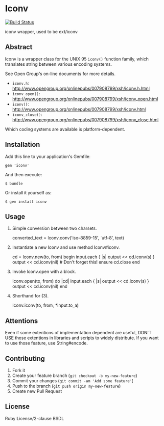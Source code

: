 # Iconv

[![Build Status](https://travis-ci.org/nurse/iconv.png)](https://travis-ci.org/nurse/iconv)

iconv wrapper, used to be ext/iconv

## Abstract

Iconv is a wrapper class for the UNIX 95 <code>iconv()</code> function family,
which translates string between various encoding systems.

See Open Group's on-line documents for more details.
* <code>iconv.h</code>:       http://www.opengroup.org/onlinepubs/007908799/xsh/iconv.h.html
* <code>iconv_open()</code>:  http://www.opengroup.org/onlinepubs/007908799/xsh/iconv_open.html
* <code>iconv()</code>:       http://www.opengroup.org/onlinepubs/007908799/xsh/iconv.html
* <code>iconv_close()</code>: http://www.opengroup.org/onlinepubs/007908799/xsh/iconv_close.html

Which coding systems are available is platform-dependent.

## Installation

Add this line to your application's Gemfile:

    gem 'iconv'

And then execute:

    $ bundle

Or install it yourself as:

    $ gem install iconv

## Usage

1. Simple conversion between two charsets.

     converted_text = Iconv.conv('iso-8859-15', 'utf-8', text)

2. Instantiate a new Iconv and use method Iconv#iconv.

     cd = Iconv.new(to, from)
     begin
       input.each { |s| output << cd.iconv(s) }
       output << cd.iconv(nil)                   # Don't forget this!
     ensure
       cd.close
     end

3. Invoke Iconv.open with a block.

     Iconv.open(to, from) do |cd|
       input.each { |s| output << cd.iconv(s) }
       output << cd.iconv(nil)
     end

4. Shorthand for (3).

     Iconv.iconv(to, from, *input.to_a)

## Attentions

Even if some extentions of implementation dependent are useful,
DON'T USE those extentions in libraries and scripts to widely distribute.
If you want to use those feature, use String#encode.

## Contributing

1. Fork it
2. Create your feature branch (`git checkout -b my-new-feature`)
3. Commit your changes (`git commit -am 'Add some feature'`)
4. Push to the branch (`git push origin my-new-feature`)
5. Create new Pull Request

## License

Ruby License/2-clause BSDL
